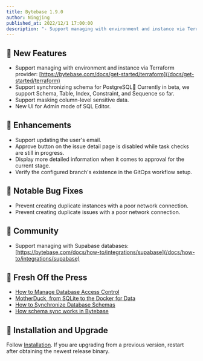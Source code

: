 ```yaml
---
title: Bytebase 1.9.0
author: Ningjing
published_at: 2022/12/1 17:00:00
description: "- Support managing with environment and instance via Terraform provider. - Support synchronizing schema for PostgreSQL. - Support masking column-level sensitive data. - New UI for Admin mode of SQL Editor."
---
```


## 🚀 New Features

- Support managing with environment and instance via Terraform provider: [https://bytebase.com/docs/get-started/terraform](/docs/get-started/terraform)
- Support synchronizing schema for PostgreSQL🐘 Currently in beta, we support Schema, Table, Index, Constraint, and Sequence so far.
- Support masking column-level sensitive data.
- New UI for Admin mode of SQL Editor.

## 🎄 Enhancements

- Support updating the user's email.
- Approve button on the issue detail page is disabled while task checks are still in progress.
- Display more detailed information when it comes to approval for the current stage.
- Verify the configured branch's existence in the GitOps workflow setup.

## 🐞 Notable Bug Fixes

- Prevent creating duplicate instances with a poor network connection.
- Prevent creating duplicate issues with a poor network connection.

## 🎠 Community

- Support managing with Supabase databases: [https://bytebase.com/docs/how-to/integrations/supabase](/docs/how-to/integrations/supabase)

## 📰 Fresh Off the Press

- [How to Manage Database Access Control](/blog/how-to-manage-database-access-control)
- [MotherDuck, from SQLite to the Docker for Data](/blog/motherduck-from-sqlite-to-the-docker-for-data)
- [How to Synchronize Database Schemas](/blog/how-to-synchronize-database-schemas)
- [How schema sync works in Bytebase](/blog/how-schema-sync-work)

## 📕 Installation and Upgrade

Follow [Installation](/docs/get-started/install/overview). If you are upgrading from a previous version, restart after obtaining the newest release binary.
